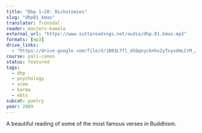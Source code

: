 ```yaml
---
title: "Dhp 1–20: Dichotomies"
slug: "dhp01_kmas"
translator: fronsdal
reader: masters-kamala
external_url: "https://www.suttareadings.net/audio/dhp.01.kmas.mp3"
formats: [mp3]
drive_links:
  - "https://drive.google.com/file/d/1B03L7fl_dSQqnycknhx2yTxyxdmLCrM_/view?usp=drivesdk"
course: pali-canon
status: featured
tags:
  - dhp
  - psychology
  - view
  - karma
  - ebts
subcat: poetry
year: 2009
---
```


A beautiful reading of some of the most famous verses in Buddhism.

